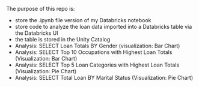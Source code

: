 The purpose of this repo is:

- store the .ipynb file version of my Databricks notebook
- store code to analyze the loan data imported into a Databricks table via the Databricks UI
- the table is stored in the Unity Catalog
- Analysis: SELECT Loan Totals BY Gender (visualization: Bar Chart)
- Analysis: SELECT Top 10 Occupations with Highest Loan Totals (Visualization: Bar Chart)
- Analysis: SELECT Top 5 Loan Categories with Highest Loan Totals (Visualization: Pie Chart)
- Analysis: SELECT Total Loan BY Marital Status (Visualization: Pie Chart)

